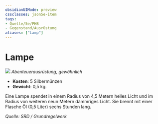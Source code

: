 ```yaml
---
obsidianUIMode: preview
cssclasses: json5e-item
tags:
- Quelle/5e/PHB
- Gegenstand/Ausrüstung
aliases: ["Lamp"]
---
```

# Lampe
![](../../../99%20-%20Setup/Files/Bildersammlung/Symbolik/Gegenstände.webp#token)
*Abenteuerausrüstung, gewöhnlich*

- **Kosten**: 5 Silbermünzen
- **Gewicht**: 0,5 kg.

Eine Lampe spendet in einem Radius von 4,5 Metern helles Licht und im Radius von weiteren neun Metern dämmriges Licht. Sie brennt mit einer Flasche Öl (0,5 Liter) sechs Stunden lang.

*Quelle: SRD / Grundregelwerk*